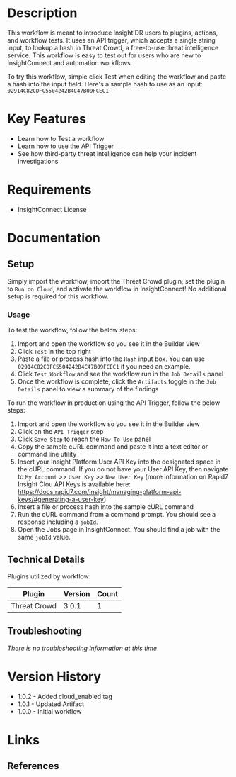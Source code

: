 # Description

This workflow is meant to introduce InsightIDR users to plugins, actions, and workflow tests. It uses an API trigger, which accepts a single string input, to lookup a hash in Threat Crowd, a free-to-use threat intelligence service. This workflow is easy to test out for users who are new to InsightConnect and automation workflows.

To try this workflow, simple click Test when editing the workflow and paste a hash into the input field. Here's a sample hash to use as an input: `02914C82CDFC5504242B4C47B09FCEC1`

# Key Features

* Learn how to Test a workflow
* Learn how to use the API Trigger
* See how third-party threat intelligence can help your incident investigations

# Requirements

* InsightConnect License

# Documentation

## Setup

Simply import the workflow, import the Threat Crowd plugin, set the plugin to `Run on Cloud`, and activate the workflow in InsightConnect! No additional setup is required for this workflow.

### Usage

To test the workflow, follow the below steps:

1. Import and open the workflow so you see it in the Builder view
2. Click `Test` in the top right
3. Paste a file or process hash into the `Hash` input box. You can use `02914C82CDFC5504242B4C47B09FCEC1` if you need an example.
4. Click `Test Workflow` and see the workflow run in the `Job Details` panel
5. Once the workflow is complete, click the `Artifacts` toggle in the `Job Details` panel to view a summary of the findings

To run the workflow in production using the API Trigger, follow the below steps:

1. Import and open the workflow so you see it in the Builder view
2. Click on the `API Trigger` step
3. Click `Save Step` to reach the `How To Use` panel
4. Copy the sample cURL command and paste it into a text editor or command line utility
5. Insert your Insight Platform User API Key into the designated space in the cURL command. If you do not have your User API Key, then navigate to `My Account` >> `User Key` >> `New User Key` (more information on Rapid7 Insight Clou API Keys is available here: https://docs.rapid7.com/insight/managing-platform-api-keys/#generating-a-user-key)
6. Insert a file or process hash into the sample cURL command
7. Run the cURL command from a command prompt. You should see a response including a `jobId`.
8. Open the Jobs page in InsightConnect. You should find a job with the same `jobId` value.


## Technical Details

Plugins utilized by workflow:

|Plugin|Version|Count|
|----|----|--------|
|Threat Crowd|3.0.1|1|

## Troubleshooting

_There is no troubleshooting information at this time_

# Version History

* 1.0.2 - Added cloud_enabled tag
* 1.0.1 - Updated Artifact
* 1.0.0 - Initial workflow

# Links

## References
